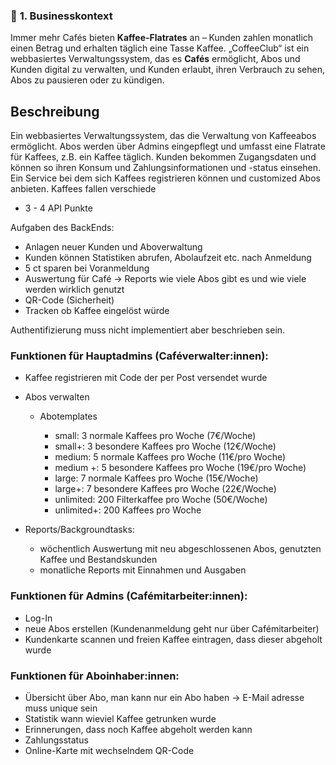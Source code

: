 ### 📘 **1. Businesskontext**

Immer mehr Cafés bieten **Kaffee-Flatrates** an – Kunden zahlen monatlich einen Betrag und erhalten täglich eine Tasse Kaffee. „CoffeeClub“ ist ein webbasiertes Verwaltungssystem, das es **Cafés** ermöglicht, Abos und Kunden digital zu verwalten, und Kunden erlaubt, ihren Verbrauch zu sehen, Abos zu pausieren oder zu kündigen.

## Beschreibung

Ein webbasiertes Verwaltungssystem, das die Verwaltung von Kaffeeabos ermöglicht.
Abos werden über Admins eingepflegt und umfasst eine Flatrate für Kaffees, z.B. ein Kaffee täglich.
Kunden bekommen Zugangsdaten und können so ihren Konsum und Zahlungsinformationen und -status einsehen.
Ein Service bei dem sich Kaffees registrieren können und customized Abos anbieten. Kaffees fallen verschiede

* 3 - 4 API Punkte

Aufgaben des BackEnds:

* Anlagen neuer Kunden und Aboverwaltung
* Kunden können Statistiken abrufen, Abolaufzeit etc. nach Anmeldung
* 5 ct sparen bei Voranmeldung
* Auswertung für Café -> Reports wie viele Abos gibt es und wie viele werden wirklich genutzt
* QR-Code (Sicherheit)
* Tracken ob Kaffee eingelöst würde

Authentifizierung muss nicht implementiert aber beschrieben sein.

### Funktionen für Hauptadmins (Caféverwalter\:innen):

* Kaffee registrieren mit Code der per Post versendet wurde
* Abos verwalten

  * Abotemplates

    * small: 3 normale Kaffees pro Woche (7€/Woche)
    * small+: 3 besondere Kaffees pro Woche (12€/Woche)
    * medium: 5 normale Kaffees pro Woche (11€/pro Woche)
    * medium +: 5 besondere Kaffees pro Woche (19€/pro Woche)
    * large: 7 normale Kaffees pro Woche (15€/Woche)
    * large+: 7 besondere Kaffees pro Woche (22€/Woche)
    * unlimited: 200 Filterkaffee pro Woche (50€/Woche)
    * unlimited+: 200 Kaffees pro Woche 
* Reports/Backgroundtasks:
  * wöchentlich Auswertung mit neu abgeschlossenen Abos, genutzten Kaffee und Bestandskunden
  * monatliche Reports mit Einnahmen und Ausgaben

### Funktionen für Admins (Cafémitarbeiter\:innen):

* Log-In
* neue Abos erstellen (Kundenanmeldung geht nur über Cafémitarbeiter)
* Kundenkarte scannen und freien Kaffee eintragen, dass dieser abgeholt wurde

### Funktionen für Aboinhaber\:innen:

* Übersicht über Abo, man kann nur ein Abo haben -> E-Mail adresse muss unique sein
* Statistik wann wieviel Kaffee getrunken wurde
* Erinnerungen, dass noch Kaffee abgeholt werden kann
* Zahlungsstatus
* Online-Karte mit wechselndem QR-Code